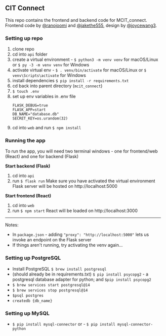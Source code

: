 ## CIT Connect 
This repo contains the frontend and backend code for MCIT_connect. Frontend code by [@ranojoomi](https://github.com/ranojoomi) and [@jakethe555](https://github.com/jakethe555), design by [@joycewang3](https://github.com/joycewang3).


### Setting up repo
1. clone repo 
2. cd into `api` folder
3. create a virtual environment - `$ python3 -m venv venv` for macOS/Linux or `$ py -3 -m venv venv` for Windows
4. activate virtual env - `$ . venv/bin/activate` for macOS/Linux or  `$ venv\Scripts\activate` for Windows
5. install dependencies `$ pip install -r requirements.txt`
6. cd back into parent directory (`mcit_connect`)
7. `$ touch .env`
6. set up env variables in .env file
    ```
    FLASK_DEBUG=true
    FLASK_APP=start
    DB_NAME="database.db"
    SECRET_KEY=os.urandom(32)
    ```
7. cd into `web` and run `$ npm install`


### Running the app 
To run the app, you will need two terminal windows - one for frontend/web (React) and one for backend (Flask)

**Start backend (Flask)**
1. cd into `api` 
2. run `$ flask run`
Make sure you have activated the virtual environment
Flask server will be hosted on http://localhost:5000

**Start frontend (React)**
1. cd into `web`
2. run `$ npm start`
React will be loaded on http://localhost:3000

___
Notes:
- In `package.json` - adding `"proxy": "http://localhost:5000"` lets us invoke an endpoint on the Flask server
- If things aren't running, try activating the venv again...

### Setting up PostgreSQL
- Install PostgreSQL `$ brew install postgresql`
- (should already be in requirements.txt) `$ pip install psycopg2` - a postgresql database adapter for python; and `$pip install psycopg2`
- `$ brew services start postgresql@14`
- `$ brew services stop postgresql@14`
- `$psql postgres`
- `createdb {db_name}`


### Setting up MySQL
- `$ pip install mysql-connector`
or - `$ pip install mysql-connector-python`

